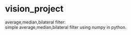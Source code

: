 # vision_project
average,median,bilateral filter:
<br> simple average,median,bilateral filter using numpy in python.
